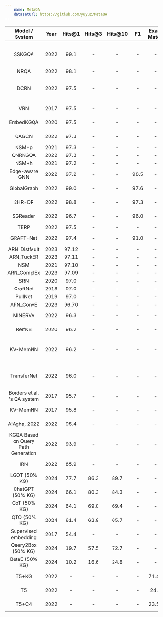 ```yaml
---
    name: MetaQA
    datasetUrl: https://github.com/yuyuz/MetaQA
---
```


|           Model / System            | Year | Hits@1  | Hits@3  | Hits@10 |   F1   | Exact Match | Language |                                    Reported by                                            |
|:-----------------------------------:|:----:|:-------:|:-------:|:-------:|:------:|:-----------:|:--------:|:-----------------------------------------------------------------------------------------:|
|               SSKGQA                | 2022 | 99.1    | -       | -       | -      | -           |    EN    | [Mingchen Li and Jonathan Shihao Ji](https://arxiv.org/pdf/2204.10194.pdf)                |
|                NRQA                 | 2022 | 98.1    | -       | -       | -      |      -      |    EN    | [Guo et al.](https://link.springer.com/content/pdf/10.1007/s10489-022-03927-0.pdf)        |
|                DCRN                 | 2022 | 97.5    | -       | -       | -      |      -      |    EN    | [Mingchen Li and Jonathan Shihao Ji](https://arxiv.org/pdf/2204.10194.pdf)                |
|                 VRN                 | 2017 | 97.5    | -       | -       | -      |      -      |    EN    | [Zhang et al.](https://arxiv.org/pdf/1709.04071.pdf)                                      |
|              EmbedKGQA              | 2020 | 97.5    | -       | -       | -      |      -      |    EN    | [Saxena et al.](https://aclanthology.org/2020.acl-main.412.pdf)                           |
|                QAGCN                | 2022 | 97.3    | -       | -       | -      |      -      |    EN    | [Wang et al.](https://arxiv.org/pdf/2206.01818.pdf)                                       |
|                NSM+p                | 2021 | 97.3    | -       | -       | -      |      -      |    EN    | [He et al.](https://arxiv.org/pdf/2101.03737.pdf)                                         |
|               QNRKGQA               | 2022 | 97.3    | -       | -       | -      |      -      |    EN    | [Ma et al.](https://link.springer.com/chapter/10.1007/978-3-031-10983-6_11)               |
|                NSM+h                | 2021 | 97.2    | -       | -       | -      |      -      |    EN    | [He et al.](https://arxiv.org/pdf/2101.03737.pdf)                                         |
|           Edge-aware GNN            | 2022 | 97.2    | -       | -       | 98.5   |      -      |    EN    | [Zhang et al.](https://downloads.hindawi.com/journals/cin/2022/4734179.pdf)               |
|             GlobalGraph             | 2022 | 99.0    | -       | -       | 97.6   |      -      |    EN    | [Zhang et al.](https://downloads.hindawi.com/journals/cin/2022/4734179.pdf)               |
|               2HR-DR                | 2022 | 98.8    | -       | -       | 97.3   |      -      |    EN    | [Zhang et al.](https://downloads.hindawi.com/journals/cin/2022/4734179.pdf)               |
|              SGReader               | 2022 | 96.7    | -       | -       | 96.0   |      -      |    EN    | [Zhang et al.](https://downloads.hindawi.com/journals/cin/2022/4734179.pdf)               |
|                TERP                 | 2022 | 97.5    | -       | -       | -      |      -      |    EN    | [Qiao et al.](https://aclanthology.org/2022.coling-1.156.pdf)                             |
|              GRAFT-Net              | 2022 | 97.4    | -       | -       | 91.0   |      -      |    EN    | [Zhang et al.](https://downloads.hindawi.com/journals/cin/2022/4734179.pdf)               |
|            ARN_DistMult             | 2023 | 97.12   | -       | -       | -      |      -      |    EN    | [Cui et al.](https://www.sciencedirect.com/science/article/abs/pii/S0020025522013317)     |
|              ARN_TuckER             | 2023 | 97.11   | -       | -       | -      |      -      |    EN    | [Cui et al.](https://www.sciencedirect.com/science/article/abs/pii/S0020025522013317)     |
|                 NSM                 | 2021 | 97.10   | -       | -       | -      |      -      |    EN    | [He et al.](https://arxiv.org/pdf/2101.03737.pdf)                                         |
|             ARN_ComplEx             | 2023 | 97.09   | -       | -       | -      |      -      |    EN    | [Cui et al.](https://www.sciencedirect.com/science/article/abs/pii/S0020025522013317)     |
|                 SRN                 | 2020 | 97.0    | -       | -       |  -     |      -      |    EN    | [Qiu et al.](https://dl.acm.org/doi/10.1145/3336191.3371812)                              |
|              GraftNet               | 2018 | 97.0    | -       | -       |  -     |      -      |    EN    | [Sun et al.](https://aclanthology.org/D18-1455.pdf)                                       |
|               PullNet               | 2019 | 97.0    | -       | -       |  -     |      -      |    EN    | [Sun et al.](https://arxiv.org/pdf/1904.09537.pdf)                                        |
|              ARN_ConvE              | 2023 | 96.70   | -       | -       |  -     |      -      |    EN    | [Cui et al.](https://www.sciencedirect.com/science/article/abs/pii/S0020025522013317)     |
|               MINERVA               | 2022 | 96.3    | -       | -       |  -     |      -      |    EN    | [Wang et al.](https://arxiv.org/pdf/2206.01818.pdf)                                       |
|               ReifKB                | 2020 | 96.2    | -       | -       |  -     |      -      |    EN    | [Cohen et al.](https://arxiv.org/pdf/2002.06115.pdf)                                      |
|              KV-MemNN               | 2022 | 96.2    | -       | -       |  -     |      -      |    EN    | [Mingchen Li and Jonathan Shihao Ji](https://arxiv.org/pdf/2204.10194.pdf)                |
|             TransferNet             | 2022 | 96.0    | -       | -       |  -     |      -      |    EN    | [Mingchen Li and Jonathan Shihao Ji](https://arxiv.org/pdf/2204.10194.pdf)                |
|     Borders et al. 's QA system     | 2017 | 95.7    | -       | -       |  -     |      -      |    EN    | [Zhang et al.](https://arxiv.org/pdf/1709.04071.pdf)                                      |
|              KV-MemNN               | 2017 | 95.8    | -       | -       |  -     |      -      |    EN    | [Zhang et al.](https://arxiv.org/pdf/1709.04071.pdf)                                      |
|            AlAgha, 2022             | 2022 | 95.4    | -       | -       |  -     |      -      |    EN    | [AlAgha, 2022](https://ieeexplore.ieee.org/stamp/stamp.jsp?arnumber=9834917)              |
| KGQA Based on Query Path Generation | 2022 | 93.9    | -       | -       |  -     |      -      |    EN    | [Yang et al.](https://link.springer.com/chapter/10.1007/978-3-031-10983-6_12)             |
|                 IRN                 | 2022 | 85.9    | -       | -       |  -     |      -      |    EN    | [Wang et al.](https://arxiv.org/pdf/2206.01818.pdf)                                       |
| LGOT      (50% KG)                  | 2024 | 77.7    | 86.3    | 89.7    |  -     |    -        |    EN    | [Liu et al.](https://arxiv.org/pdf/2404.04264)                                            |
| ChatGPT   (50% KG)                  | 2024 | 66.1    | 80.3    | 84.3    |  -     |    -        |    EN    | [Liu et al.](https://arxiv.org/pdf/2404.04264)                                            |
| CoT       (50% KG)                  | 2024 | 64.1    | 69.0    | 69.4    |  -     |    -        |    EN    | [Liu et al.](https://arxiv.org/pdf/2404.04264)                                            |
| QTO       (50% KG)                  | 2024 | 61.4    | 62.8    | 65.7    |  -     |    -        |    EN    | [Liu et al.](https://arxiv.org/pdf/2404.04264)                                            |
|        Supervised embedding         | 2017 | 54.4    | -       | -       |  -     |      -      |    EN    | [Zhang et al.](https://arxiv.org/pdf/1709.04071.pdf)                                      |
| Query2Box (50% KG)                  | 2024 | 19.7    | 57.5    | 72.7    |  -     |    -        |    EN    | [Liu et al.](https://arxiv.org/pdf/2404.04264)                                            |
| BetaE     (50% KG)                  | 2024 | 10.2    | 16.6    | 24.8    |  -     |    -        |    EN    | [Liu et al.](https://arxiv.org/pdf/2404.04264)                                            |
|                T5+KG                | 2022 | -       | -       | -       |  -     |    71.47    |    EN    | [Moiseev et al.](https://arxiv.org/pdf/2205.08184.pdf)                                    |
|                 T5                  | 2022 | -       | -       | -       |  -     |    24.5     |    EN    | [Moiseev et al.](https://arxiv.org/pdf/2205.08184.pdf)                                    |
|                T5+C4                | 2022 | -       | -       | -       |  -     |    23.53    |    EN    | [Moiseev et al.](https://arxiv.org/pdf/2205.08184.pdf)                                    |
      






       